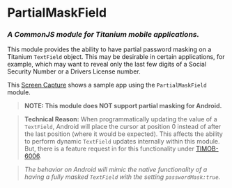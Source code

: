 # PartialMaskField

### _A CommonJS module for Titanium mobile applications._

This module provides the ability to have partial password masking on a Titanium `TextField` object. This may be desirable in certain applications, for example, which may want to reveal only the last few digits of a Social Security Number or a Drivers License number.


This [Screen Capture](http://www.screencast.com/t/VbLZkIi4h0bJ) shows a sample app using the `PartialMaskField` module.

> __NOTE: This module does NOT support partial masking for Android.__

> __Technical Reason:__ When programmatically updating the value of a `TextField`, Android will place the cursor at position 0 instead of after the last position (where it would be expected). This affects the ability to perform dynamic `TextField` updates internally within this module.
But, there is a feature request in for this functionality under [TIMOB-6006](https://jira.appcelerator.org/browse/TIMOB-6006).

> _The behavior on Android will mimic the native functionality of a having a fully masked `TextField` with the setting `passwordMask:true`._